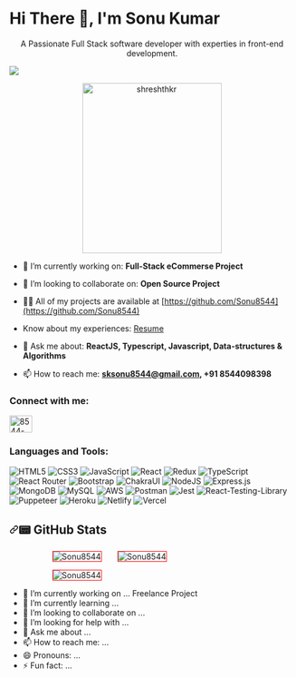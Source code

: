 <h1 align="left">Hi There 👋, I'm Sonu Kumar</h1>
<p align="center">A Passionate Full Stack software developer with experties in front-end development.</p>
<p align="center" dir="auto">
<img src="https://camo.githubusercontent.com/c731fdac3ea002f80d216c4f9df4c0f125e12b839988425505054fb46ac8ab02/68747470733a2f2f726561646d652d747970696e672d7376672e6865726f6b756170702e636f6d3f666f6e743d5562756e747526636f6c6f723d253233304541413230267643656e7465723d74727565266c696e65733d5468616e6b732b666f722b7669736974696e67212b596f752772652b77656c636f6d6521" data-canonical-src="https://readme-typing-svg.herokuapp.com?font=Ubuntu&amp;color=%230EAA20&amp;vCenter=true&amp;lines=Thanks+for+visiting!+You're+welcome! Thank You!" style="max-width: 100%; display: block;">
</p>

<p align="center" dir="center"><animated-image data-catalyst="" style="width: auto;"><a target="_blank" rel="noopener noreferrer nofollow" href="https://camo.githubusercontent.com/4af2b296c6f6541df7f65e3a151e31005c0a066de2b756eaf92fb0e0119c28a9/68747470733a2f2f6d65646961342e67697068792e636f6d2f6d656469612f53576f536b4e36447854737a71494b4571762f67697068792e6769663f6369643d373930623736313134343336383961613739663031346163623832393737386236393839306133666330316631366661267269643d67697068792e6769662663743d67"><img src="https://camo.githubusercontent.com/4af2b296c6f6541df7f65e3a151e31005c0a066de2b756eaf92fb0e0119c28a9/68747470733a2f2f6d65646961342e67697068792e636f6d2f6d656469612f53576f536b4e36447854737a71494b4571762f67697068792e6769663f6369643d373930623736313134343336383961613739663031346163623832393737386236393839306133666330316631366661267269643d67697068792e6769662663743d67" alt="shreshthkr" align="center" height="300px" width="70%" data-canonical-src="https://media0.giphy.com/media/qgQUggAC3Pfv687qPC/giphy.gif?cid=ecf05e4713gtza5lgkbjx3rub9c7xrxhau8kto42l0pnmawm&amp;rid=giphy.gif&amp;ct=g" style="max-width: 100%; display: inline-block;" data-target="animated-image.originalImage"></a>
 </p>

- 🔭 I’m currently working on: <strong> Full-Stack eCommerse Project </strong>

- 👯 I’m looking to collaborate on: <strong>Open Source Project</strong>

- 👨‍💻 All of my projects are available at [https://github.com/Sonu8544](https://github.com/Sonu8544)

- Know about my experiences: [Resume](https://drive.google.com/file/d/154GriKQw-Qn6sora-ylFtJbroc1UO5ms/view?usp=drive_link)

- 💬 Ask me about: **ReactJS, Typescript, Javascript, Data-structures & Algorithms**

- 📫 How to reach me: **sksonu8544@gmail.com, +91 8544098398**

<h3 align="left">Connect with me:</h3>
<p align="left">
<a href="https://linkedin.com/in/8544-sonukumar/" target="_blank"><img align="center" src="https://raw.githubusercontent.com/rahuldkjain/github-profile-readme-generator/master/src/images/icons/Social/linked-in-alt.svg" alt="8544-sonukumar/" height="30" width="40" /></a>

 <!-- <a href="https://twitter.com/SonuKum41481451" target="_blank"><img src="https://img.shields.io/twitter/follow/SonuKum41481451?logo=twitter&style=for-the-badge" alt="twitter.com/SonuKum41481451" /></a> </p> -->
<h3 align="left">Languages and Tools:</h3>
<p align="left">

![HTML5](https://img.shields.io/badge/html5-e96b36.svg?style=for-the-badge&logo=html5&logoColor=white) ![CSS3](https://img.shields.io/badge/css3-%231572B6.svg?style=for-the-badge&logo=css3&logoColor=white) ![JavaScript](https://img.shields.io/badge/javascript-%23323330.svg?style=for-the-badge&logo=javascript&logoColor=%23F7DF1E) ![React](https://img.shields.io/badge/react-50bbd7.svg?style=for-the-badge&logo=react&logoColor=white) ![Redux](https://img.shields.io/badge/redux-%23593d88.svg?style=for-the-badge&logo=redux&logoColor=white) ![TypeScript](https://img.shields.io/badge/typescript-%23007ACC.svg?style=for-the-badge&logo=typescript&logoColor=white) ![React Router](https://img.shields.io/badge/React_Router-CA4245?style=for-the-badge&logo=react-router&logoColor=white) ![Bootstrap](https://img.shields.io/badge/bootstrap-%23430098.svg?style=for-the-badge&logo=bootstrap&logoColor=white) ![ChakraUI](https://img.shields.io/badge/chakraui-%23000000.svg?style=for-the-badge&logo=chakraui&logoColor=#00C7B7) ![NodeJS](https://img.shields.io/badge/node.js-6DA55F?style=for-the-badge&logo=node.js&logoColor=white) ![Express.js](https://img.shields.io/badge/express.js-%23404d59.svg?style=for-the-badge&logo=express&logoColor=%2361DAFB) ![MongoDB](https://img.shields.io/badge/MongoDB-%234ea94b.svg?style=for-the-badge&logo=mongodb&logoColor=white) ![MySQL](https://img.shields.io/badge/MySQL-%23007ACC.svg?style=for-the-badge&logo=mysql&logoColor=white) ![AWS](https://img.shields.io/badge/aws-%f76935.svg?style=for-the-badge&logo=aws&logoColor=white) ![Postman](https://img.shields.io/badge/postman-f76935?style=for-the-badge&logo=postman&logoColor=white) ![Jest](https://img.shields.io/badge/jest-963646?style=for-the-badge&logo=jest&logoColor=white) ![React-Testing-Library](https://img.shields.io/badge/react_Testing_Library-grey?style=for-the-badge&logo=reacttestinglibrary&logoColor=white) ![Puppeteer](https://img.shields.io/badge/puppeteer-black?style=for-the-badge&logo=puppeteer&logoColor=white) ![Heroku](https://img.shields.io/badge/heroku-%23430098.svg?style=for-the-badge&logo=heroku&logoColor=white) ![Netlify](https://img.shields.io/badge/netlify-%23000000.svg?style=for-the-badge&logo=netlify&logoColor=#00C7B7) ![Vercel](https://img.shields.io/badge/Vercel-grey?style=for-the-badge&logo=vercel&logoColor=white)

</p>

<h2 dir="auto"><a id="user-content--github-stats" class="anchor" aria-hidden="true" href="#-github-stats"><svg class="octicon octicon-link" viewBox="0 0 16 16" version="1.1" width="16" height="16" aria-hidden="true"><path fill-rule="evenodd" d="M7.775 3.275a.75.75 0 001.06 1.06l1.25-1.25a2 2 0 112.83 2.83l-2.5 2.5a2 2 0 01-2.83 0 .75.75 0 00-1.06 1.06 3.5 3.5 0 004.95 0l2.5-2.5a3.5 3.5 0 00-4.95-4.95l-1.25 1.25zm-4.69 9.64a2 2 0 010-2.83l2.5-2.5a2 2 0 012.83 0 .75.75 0 001.06-1.06 3.5 3.5 0 00-4.95 0l-2.5 2.5a3.5 3.5 0 004.95 4.95l1.25-1.25a.75.75 0 00-1.06-1.06l-1.25 1.25a2 2 0 01-2.83 0z"></path></svg></a><g-emoji class="g-emoji" alias="pager" fallback-src="https://github.githubassets.com/images/icons/emoji/unicode/1f4df.png">📟</g-emoji> GitHub Stats</h2>

<p> 
     <img align="left" style=" margin-left: 15%;  border: 1px solid red;" src="https://github-readme-stats-git-masterrstaa-rickstaa.vercel.app/api/top-langs/?username=Sonu8544" alt="Sonu8544" />
</p>
<p>
     <img align="center" style="max-width: 25%; margin-left: 5%;  border: 1px solid red;" src="https://github-readme-stats.vercel.app/api?username=Sonu8544&show_icons=true&locale=en" alt="Sonu8544" />
 </p>
 <p>    
     <img align="center" style="max-width: 100%; margin-left: 15%;  border: 1px solid red;" src="https://github-readme-streak-stats.herokuapp.com?user=Sonu8544" alt="Sonu8544" />

   </p>  


- 🔭 I’m currently working on ... Freelance Project
- 🌱 I’m currently learning ...
- 👯 I’m looking to collaborate on ...
- 🤔 I’m looking for help with ...
- 💬 Ask me about ...
- 📫 How to reach me: ...
- 😄 Pronouns: ...
- ⚡ Fun fact: ...
